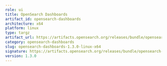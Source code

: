 ```yaml
---
role: ui
title: OpenSearch Dashboards
artifact_id: opensearch-dashboards
architecture: x64
platform: linux
type: targz
artifact_url: https://artifacts.opensearch.org/releases/bundle/opensearch-dashboards/1.3.0/opensearch-dashboards-1.3.0-linux-x64.tar.gz
category: opensearch-dashboards
slug: opensearch-dashboards-1.3.0-linux-x64
signature: https://artifacts.opensearch.org/releases/bundle/opensearch-dashboards/1.3.0/opensearch-dashboards-1.3.0-linux-x64.tar.gz.sig
version: 1.3.0
---
```


